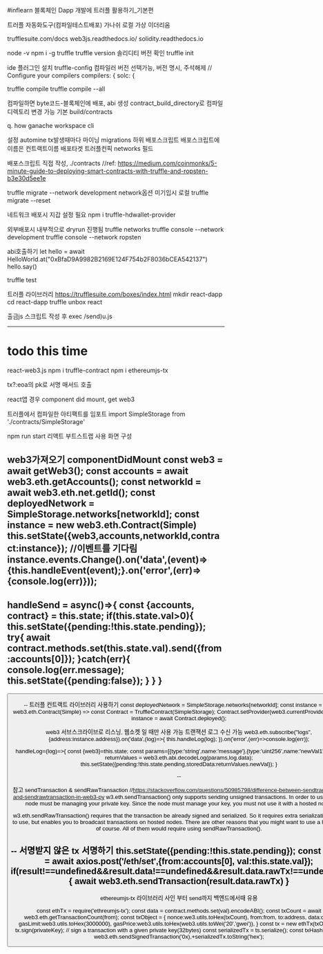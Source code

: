#inflearn 블록체인 Dapp 개발에 트러플 활용하기_기본편

트러플 자동화도구(컴파일테스트배포)
가나쉬 로컬 가상 이더리움

trufflesuite.com/docs
web3js.readthedocs.io/
solidity.readthedocs.io

node -v
npm i -g truffle
truffle version
	솔리디티 버전 확인
truffle init

ide 플러그인 설치
truffle-config 컴파일러 버전 선택가능, 버전 명시, 주석해제
     // Configure your compilers
  compilers: {
    solc: {

truffle compile
truffle compile --all

컴파일하면 byte코드-블록체인에 배포, abi 생성
contract_build_directory로 컴파일 디렉토리 변경 가능
    기본 build/contracts

q. how ganache workspace cli

설정 automine tx발생때마다 마이닝
migrations 하위 배포스크립트
배포스크립트에 이름은 컨트랙트이름
배포타겟 트러플컨픽 networks 필드

배포스크립트 직접 작성, ./contracts
//ref: https://medium.com/coinmonks/5-minute-guide-to-deploying-smart-contracts-with-truffle-and-ropsten-b3e30d5ee1e

truffle migrate --network development
    network옵션 미기입시 로컬
truffle migrate --reset

네트워크 배포시 지갑 설정 필요
npm i truffle-hdwallet-provider

외부배포시 내부적으로 dryrun 진행됨
truffle networks
truffle console --network development
    truffle console --network ropsten

abi호출하기
let hello = await HelloWorld.at("0xBfaD9A9982B2169E124F754b2F8036bCEA542137")
hello.say()

truffle test

트러플 라이브러리
https://trufflesuite.com/boxes/index.html
mkdir react-dapp
cd react-dapp
truffle unbox react

출금js 스크립트 작성 후
exec /send)u.js

---
# todo this time
react-web3.js
npm i truffle-contract
npm i ethereumjs-tx

tx?:eoa의 pk로 서명 매서드 호출

react앱 경우 component did mount, get web3

트러플에서 컴파일한 아티팩트를 임포트
import SimpleStorage from './contracts/SimpleStorage'

npm run start
리액트 부트스트랩 사용 화면 구성

web3가져오기
componentDidMount
const web3 = await getWeb3();
const accounts = await web3.eth.getAccounts();
const networkId = await web3.eth.net.getId();
const deployedNetwork = SimpleStorage.networks[networkId];
const instance = new web3.eth.Contract(Simple)
this.setState({web3,accounts,networkId,contract:instance});
//이벤트를 기다림
instance.events.Change().on('data',(event)=>{this.handleEvent(event);}.on('error',(err)=>{console.log(err)}));
--
handleSend = async()=>{
    const {accounts, contract} = this.state;
    if(this.state.val>0){
        this.setState({pending:!this.state.pending});
        try{
            await contract.methods.set(this.state.val).send({from:accounts[0]});
        }catch(err){
            console.log(err.message);
            this.setState({pending:false});
        }
    }
}
--

<Button onClick={this.handleSend}>

--
트러플 컨트랙트 라이브러리 사용하기
const deployedNetwork = SimpleStorage.networks[networkId];
const instance = new web3.eth.Contract(Simple)
=>
const Contract = TruffleContract(SimpleStorage);
Contract.setProvider(web3.currentProvider);
const instance = await Contract.deployed();

web3 서브스크라이브로 리스닝, 웹소켓 일 때만 사용 가능
트랜잭션 로그 수신 가능
web3.eth.subscribe("logs",{address:instance.address}).on('data',(log)=>{
    this.handleLog(log);
}).on('error',(err)=>console.log(err));

handleLog=(log)=>{
    const {web3}=this.state;
    const params=[{type:'string',name:'message'},{type:'uint256',name:'newVal1'}]
    const returnValues = web3.eth.abi.decodeLog(params,log.data);
    this.setState({pending:!this.state.pending,storedData:returnValues.newVal});
}

--

참고 sendTransaction & sendRawTransaction
//https://stackoverflow.com/questions/50985798/difference-between-sendtransaction-and-sendrawtransaction-in-web3-py
w3.eth.sendTransaction() only supports sending unsigned transactions. In order to use it, your node must be managing your private key. Since the node must manage your key, you must not use it with a hosted node.

w3.eth.sendRawTransaction() requires that the transaction be already signed and serialized. So it requires extra serialization steps to use, but enables you to broadcast transactions on hosted nodes. There are other reasons that you might want to use a local key, of course. All of them would require using sendRawTransaction().

--
서명받지 않은 tx 서명하기
this.setState({pending:!this.state.pending});
const result = await axios.post('/eth/set',{from:accounts[0], val:this.state.val});
if(result!==undefined&&result.data!==undefined&&result.data.rawTx!==undefined){
    await web3.eth.sendTransaction(result.data.rawTx)
}
--
ethereumjs-tx 라이브러리 사인 부터 send까지 백엔드에서때 유용

const ethTx = require('ethreumjs-tx');
const data = contract.methods.set(val).encodeABI();
const txCount = await web3.eth.getTransactionCount(from);
const txObject = {
    nonce:we3.utils.toHex(txCount),
    from:from,
    to:address,
    data:data,
    gasLimit:web3.utils.toHex(3000000),
    gasPrice:web3.utils.toHex(web3.utils.toWei('20','gwei')),
}
const tx = new ethTx(txObject);
tx.sign(privateKey); // sign a transaction with a given private key(32bytes)
const serializedTx = ts.serialize();
const txHash = await web3.eth.sendSignedTransaction('0x),+serializedTx.toString('hex');